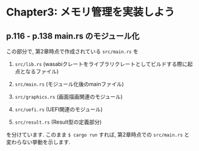 # Chapter3: メモリ管理を実装しよう

## p.116 - p.138 main.rs のモジュール化

この部分で, 第2章時点で作成されている `src/main.rs` を

1. `src/lib.rs` (wasabiクレートをライブラリクレートとしてビルドする際に起点となるファイル)

2. `src/main.rs` (モジュール化後のmainファイル)

3. `src/graphics.rs` (画面描画関連のモジュール)

4. `src/uefi.rs` (UEFI関連のモジュール)

5. `src/result.rs` (Result型の定義部分)

を分けています. このまま `$ cargo run` すれば, 第2章時点での `src/main.rs` と変わらない挙動を示します.
